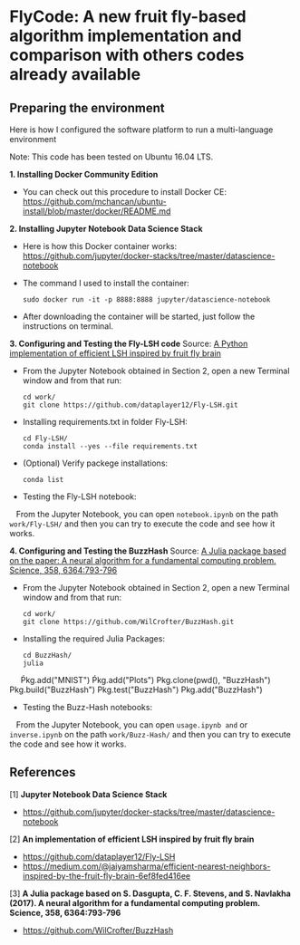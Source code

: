 # FlyCode: A new fruit fly-based algorithm implementation and comparison  with others codes already available


## Preparing the environment
Here is how I configured the software platform to run a multi-language environment

Note: This code has been tested on Ubuntu 16.04 LTS.

**1. Installing Docker Community Edition**

- You can check out this procedure to install Docker CE: https://github.com/mchancan/ubuntu-install/blob/master/docker/README.md

**2. Installing Jupyter Notebook Data Science Stack**

- Here is how this Docker container works: https://github.com/jupyter/docker-stacks/tree/master/datascience-notebook

- The command I used to install the container:

      sudo docker run -it -p 8888:8888 jupyter/datascience-notebook
- After downloading the container will be started, just follow the instructions on terminal.

**3. Configuring and Testing the Fly-LSH code**
Source: [A Python implementation of efficient LSH inspired by fruit fly brain](https://github.com/dataplayer12/Fly-LSH)

- From the Jupyter Notebook obtained in Section 2, open a new Terminal window and from that run:

      cd work/
      git clone https://github.com/dataplayer12/Fly-LSH.git

- Installing requirements.txt in folder Fly-LSH:

      cd Fly-LSH/
      conda install --yes --file requirements.txt
- (Optional) Verify packege installations:
      
      conda list
- Testing the Fly-LSH notebook:

    From the Jupyter Notebook, you can open `notebook.ipynb` on the path `work/Fly-LSH/` and then you can try to execute the code and see how it works.

**4. Configuring and Testing the BuzzHash**
Source: [A Julia package based on the paper: A neural algorithm for a fundamental computing problem. Science, 358, 6364:793-796](https://github.com/WilCrofter/BuzzHash)

- From the Jupyter Notebook obtained in Section 2, open a new Terminal window and from that run:

      cd work/
      git clone https://github.com/WilCrofter/BuzzHash.git

- Installing the required Julia Packages:

      cd BuzzHash/
      julia
      Ṕkg.add("MNIST")
      Ṕkg.add("Plots")
      Pkg.clone(pwd(), "BuzzHash")
      Pkg.build("BuzzHash")
      Pkg.test("BuzzHash")
      Pkg.add("BuzzHash")

- Testing the Buzz-Hash notebooks:

    From the Jupyter Notebook, you can open `usage.ipynb and` or `inverse.ipynb` on the path `work/Buzz-Hash/` and then you can try to execute the code and see how it works.

## References

[1] **Jupyter Notebook Data Science Stack**
- https://github.com/jupyter/docker-stacks/tree/master/datascience-notebook

[2] **An implementation of efficient LSH inspired by fruit fly brain**
- https://github.com/dataplayer12/Fly-LSH
- https://medium.com/@jaiyamsharma/efficient-nearest-neighbors-inspired-by-the-fruit-fly-brain-6ef8fed416ee

[3] **A Julia package based on S. Dasgupta, C. F. Stevens, and S. Navlakha (2017). A neural algorithm for a fundamental computing problem. Science, 358, 6364:793-796**
- https://github.com/WilCrofter/BuzzHash
